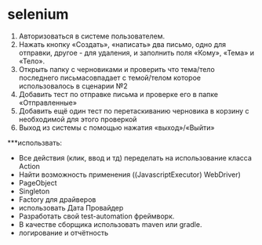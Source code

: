 # selenium

1. Авторизоваться в системе пользователем.
2. Нажать кнопку «Создать», «написать» два письмо, одно для отправки, другое - для удаления, и заполнить поля «Кому», «Тема» и «Тело».
3. Открыть папку с черновиками и проверить что тема/тело последнего письмасовпадает с темой/телом которое использовалось в сценарии №2
4. Добавить тест по отправке письма и проверке его в папке «Отправленные»
5. Добавить ещё один тест по перетаскиванию черновика в корзину с необходимой для этого проверкой
6. Выход из системы с помощью нажатия «выход»/«Выйти»

***использвать:

- Все действия (клик, ввод и тд) переделать на использование класса Action
- Найти возможность применения ((JavascriptExecutor) WebDriver)
- PageObject 
- Singleton
- Factory для драйверов
- использовать Дата Провайдер
- Разработать свой test-automation фреймворк. 
- В качестве сборщика использовать maven или gradle.
- логирование и отчётность
